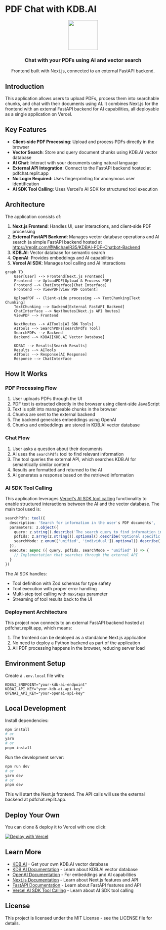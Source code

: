 # PDF Chat with KDB.AI

<p align="center">
  <img src="https://images.squarespace.cdn.com/content/v1/647d8c96bffcb2144748f3fb/1705538561045-CHWGG2BXH9B2DTTD6FH6/KDB-AI_GlyphLoop_cover.gif" height="96">
  <h3 align="center">Chat with your PDFs using AI and vector search</h3>
</p>

<p align="center">Frontend built with Next.js, connected to an external FastAPI backend.</p>

## Introduction

This application allows users to upload PDFs, process them into searchable chunks, and chat with their documents using AI. It combines Next.js for the frontend with an external FastAPI backend for AI capabilities, all deployable as a single application on Vercel.

## Key Features

- **Client-side PDF Processing**: Upload and process PDFs directly in the browser
- **Vector Search**: Store and query document chunks using KDB.AI vector database
- **AI Chat**: Interact with your documents using natural language
- **External API Integration**: Connect to the FastAPI backend hosted at pdfchat.replit.app
- **No Login Required**: Uses fingerprinting for anonymous user identification
- **AI SDK Tool Calling**: Uses Vercel's AI SDK for structured tool execution

## Architecture

The application consists of:

1. **Next.js Frontend**: Handles UI, user interactions, and client-side PDF processing
2. **External FastAPI Backend**: Manages vector database operations and AI search (a simple FastAPI backend hosted at https://replit.com/@MichaelR35/KDBAI-PDF-Chatbot-Backend
3. **KDB.AI**: Vector database for semantic search
4. **OpenAI**: Provides embeddings and AI capabilities
5. **Vercel AI SDK**: Manages tool calling and AI interactions

```mermaid
graph TD
    User[User] --> Frontend[Next.js Frontend]
    Frontend --> UploadPDF[Upload & Process PDF]
    Frontend --> ChatInterface[Chat Interface]
    Frontend --> ViewPDF[View PDF Content]
    
    UploadPDF -- Client-side processing --> TextChunking[Text Chunking]
    TextChunking --> Backend[External FastAPI Backend]
    ChatInterface --> NextRoutes[Next.js API Routes]
    ViewPDF --> Frontend
    
    NextRoutes --> AITools[AI SDK Tools]
    AITools --> SearchPDFs[searchPdfs Tool]
    SearchPDFs --> Backend
    Backend --> KDBAI[KDB.AI Vector Database]
    
    KDBAI --> Results[Search Results]
    Results --> AITools
    AITools --> Response[AI Response]
    Response --> ChatInterface
```

## How It Works

### PDF Processing Flow

1. User uploads PDFs through the UI
2. PDF text is extracted directly in the browser using client-side JavaScript
3. Text is split into manageable chunks in the browser
4. Chunks are sent to the external backend
5. The backend generates embeddings using OpenAI
6. Chunks and embeddings are stored in KDB.AI vector database

### Chat Flow

1. User asks a question about their documents
2. AI uses the `searchPdfs` tool to find relevant information
3. The tool queries the external API, which searches KDB.AI for semantically similar content
4. Results are formatted and returned to the AI
5. AI generates a response based on the retrieved information

### AI SDK Tool Calling

This application leverages [Vercel's AI SDK tool calling](https://sdk.vercel.ai/docs/ai-sdk-core/tools-and-tool-calling) functionality to enable structured interactions between the AI and the vector database. The main tool used is:

```typescript
searchPdfs: tool({
  description: 'Search for information in the user's PDF documents',
  parameters: z.object({
    query: z.string().describe('The search query to find information in PDFs'),
    pdfIds: z.array(z.string()).optional().describe('Optional specific PDF IDs to search within'),
    searchMode: z.enum(['unified', 'individual']).optional().describe('Search mode')
  }),
  execute: async ({ query, pdfIds, searchMode = "unified" }) => {
    // Implementation that searches through the external API
  }
})
```

The AI SDK handles:
- Tool definition with Zod schemas for type safety
- Tool execution with proper error handling
- Multi-step tool calling with `maxSteps` parameter
- Streaming of tool results back to the UI

### Deployment Architecture

This project now connects to an external FastAPI backend hosted at pdfchat.replit.app, which means:
1. The frontend can be deployed as a standalone Next.js application
2. No need to deploy a Python backend as part of the application
3. All PDF processing happens in the browser, reducing server load

## Environment Setup

Create a `.env.local` file with:

```
KDBAI_ENDPOINT="your-kdb-ai-endpoint"
KDBAI_API_KEY="your-kdb-ai-api-key"
OPENAI_API_KEY="your-openai-api-key"
```

## Local Development

Install dependencies:
```bash
npm install
# or
yarn
# or
pnpm install
```

Run the development server:
```bash
npm run dev
# or
yarn dev
# or
pnpm dev
```

This will start the Next.js frontend. The API calls will use the external backend at pdfchat.replit.app.

## Deploy Your Own

You can clone & deploy it to Vercel with one click:

[![Deploy with Vercel](https://vercel.com/button)](https://vercel.com/new/clone?repository-url=https%3A%2F%2Fgithub.com%2Fyour-username%2Fpdf-chat-kdbai)

## Learn More

- [KDB.AI](https://kdb.ai/) - Get your own KDB.AI vector database
- [KDB.AI Documentation](https://code.kx.com/kdbai/latest) - Learn about KDB.AI vector database
- [OpenAI Documentation](https://platform.openai.com/docs/) - For embeddings and AI capabilities
- [Next.js Documentation](https://nextjs.org/docs) - Learn about Next.js features and API
- [FastAPI Documentation](https://fastapi.tiangolo.com/) - Learn about FastAPI features and API
- [Vercel AI SDK Tool Calling](https://sdk.vercel.ai/docs/ai-sdk-core/tools-and-tool-calling) - Learn about AI SDK tool calling

## License

This project is licensed under the MIT License - see the LICENSE file for details.
